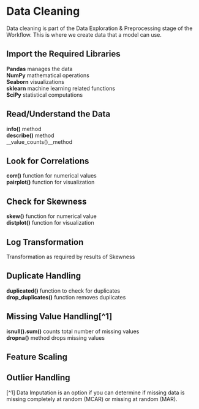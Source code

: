 # Data Cleaning

Data cleaning is part of the Data Exploration & Preprocessing stage of the Workflow.  This is where we create data that a model can use.

## Import the Required Libraries
**Pandas** manages the data <br>
**NumPy** mathematical operations <br>
**Seaborn** visualizations <br>
**sklearn** machine learning related functions <br>
**SciPy** statistical computations <br>

## Read/Understand the Data
__info()__ method <br>
__describe()__ method <br>
__value_counts()__method <br>

## Look for Correlations
__corr()__ function for numerical values <br>
__pairplot()__ function for visualization <br>

## Check for Skewness
__skew()__ function for numerical value <br>
__distplot()__ function for visualization <br>

## Log Transformation
Transformation as required by results of Skewness <br>

## Duplicate Handling
__duplicated()__ function to check for duplicates <br>
__drop_duplicates()__ function removes duplicates <br>

## Missing Value Handling[^1]
__isnull().sum()__ counts total number of missing values <br>
__dropna()__ method drops missing values <br>

## Feature Scaling

## Outlier Handling








[^1] Data Imputation is an option if you can determine if missing data is missing completely at random (MCAR) or missing at random (MAR).
